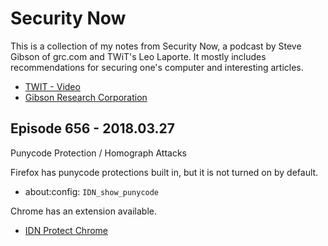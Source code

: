 # Security Now

This is a collection of my notes from Security Now, a podcast by Steve Gibson of grc.com and  TWiT's Leo Laporte. It mostly includes recommendations for securing one's computer and interesting articles.

* [TWIT - Video](https://twit.tv/shows/security-now)
* [Gibson Research Corporation](https://www.grc.com)

## Episode 656 - 2018.03.27

Punycode Protection / Homograph Attacks

Firefox has punycode protections built in, but it is not turned on by default.

* about:config: `IDN_show_punycode`

Chrome has an extension available.

* [IDN Protect Chrome](https://github.com/phishai/idn-protect-chrome)

